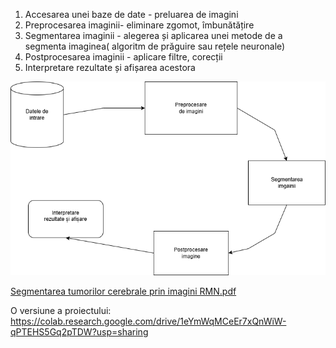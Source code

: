 1. Accesarea unei baze de date - preluarea de imagini
2. Preprocesarea imaginii-  eliminare zgomot, îmbunătățire
3. Segmentarea imaginii - alegerea și aplicarea unei metode de a segmenta imaginea( algoritm de prăguire sau rețele neuronale)
4. Postprocesarea imaginii -  aplicare filtre, corecții
5. Interpretare rezultate și afișarea acestora
   
![img](Segmentarea_tumorilor_cerebrale.png)

[Segmentarea tumorilor cerebrale prin imagini RMN.pdf](https://github.com/user-attachments/files/17653340/Segmentarea.tumorilor.cerebrale.prin.imagini.RMN.pdf)

O versiune a proiectului: https://colab.research.google.com/drive/1eYmWqMCeEr7xQnWiW-qPTEHS5Gq2pTDW?usp=sharing
